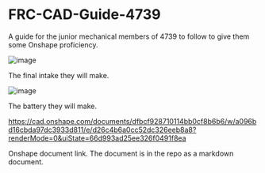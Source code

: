 # FRC-CAD-Guide-4739

A guide for the junior mechanical members of 4739 to follow to give them some Onshape proficiency.

![image](https://github.com/user-attachments/assets/6180874f-bb78-4c69-bfc7-1398915e6296)

The final intake they will make.

![image](https://github.com/user-attachments/assets/f224fe00-dd2d-47d7-abee-59db8c44aee6)

The battery they will make.

https://cad.onshape.com/documents/dfbcf928710114bb0cf8b6b6/w/a096bd16cbda97dc3933d811/e/d26c4b6a0cc52dc326eeb8a8?renderMode=0&uiState=66d993ad25ee326f0491f8ea

Onshape document link. The document is in the repo as a markdown document.
